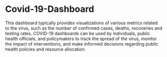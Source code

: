 # Covid-19-Dashboard
This dashboard typically provides visualizations of various metrics related to the virus, such as the number of confirmed cases, deaths, recoveries and testing rates.
COVID-19 dashboards can be used by individuals, public health officials, and policymakers to track the spread of the virus, monitor the impact of interventions, and make informed decisions regarding public health policies and resource allocation.
